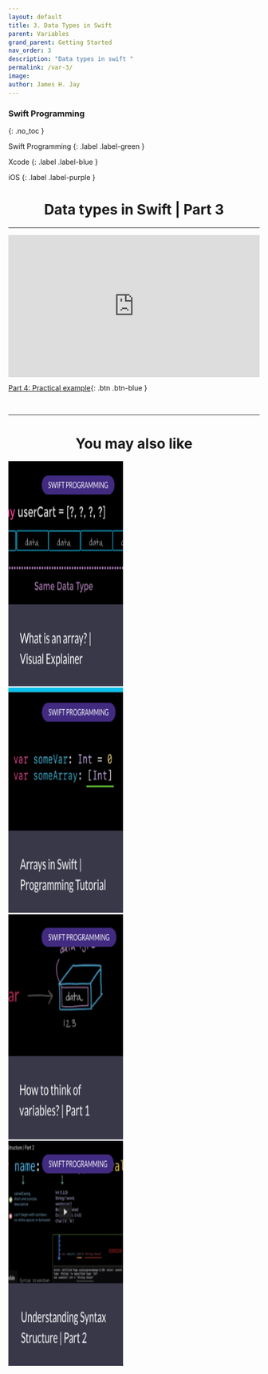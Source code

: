```yaml
---
layout: default
title: 3. Data Types in Swift 
parent: Variables
grand_parent: Getting Started
nav_order: 3
description: "Data types in swift "
permalink: /var-3/
image: 
author: James H. Jay
---
```

### Swift Programming 
{: .no_toc }

Swift Programming
{: .label .label-green }

Xcode
{: .label .label-blue }

iOS
{: .label .label-purple }

<h1><center> Data types in Swift | Part 3</center></h1> 

---

<div style="padding:56.25% 0 0 0;position:relative;"><iframe src="https://player.vimeo.com/video/698496380?h=cc52ad7863&amp;badge=0&amp;autopause=0&amp;player_id=0&amp;app_id=58479" frameborder="0" allow="autoplay; fullscreen; picture-in-picture" allowfullscreen style="position:absolute;top:0;left:0;width:100%;height:100%;" title="Data Types in Swift _ Part 3"></iframe></div><script src="https://player.vimeo.com/api/player.js"></script>

[Part 4: Practical example](/var-4){: .btn .btn-blue }

<br>

---

<h1><center> You may also like </center></h1>
<div class="row">
    <div class="column_grid">
        <a href="/array-explainer">
            <img border="0" alt="img" src="/assets/images/cards/box1.png" width="230" height="450">
        </a>
    </div>
    <div class="column_grid">
        <a href="/array-tutorial">
            <img border="0" alt="img" src="/assets/images/cards/box2.png" width="230" height="450">
        </a>
    </div>
    <div class="column_grid">
        <a href="/var-1">
            <img border="0" alt="img" src="/assets/images/cards/box3.png" width="230" height="450">
        </a>
    </div>      
    <div class="column_grid">
        <a href="/var-2">
            <img border="0" alt="img" src="/assets/images/cards/box4.png" width="230" height="450">
        </a>
    </div>
</div>